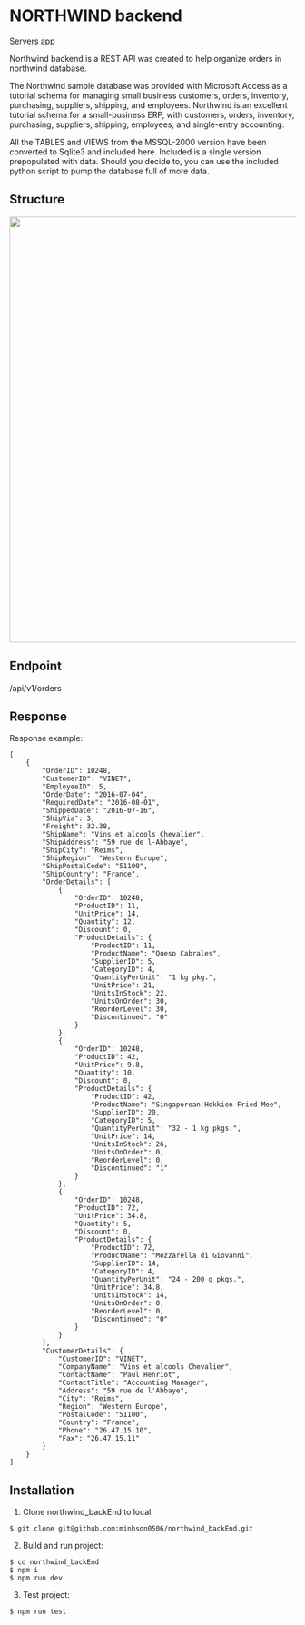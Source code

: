 # NORTHWIND backend 

[Servers app](https://northwind-be.onrender.com)

Northwind backend is a REST API was created to help organize orders in northwind database.

The Northwind sample database was provided with Microsoft Access as a tutorial schema for managing small business customers, orders, inventory, purchasing, suppliers, shipping, and employees. Northwind is an excellent tutorial schema for a small-business ERP, with customers, orders, inventory, purchasing, suppliers, shipping, employees, and single-entry accounting.

All the TABLES and VIEWS from the MSSQL-2000 version have been converted to Sqlite3 and included here. Included is a single version prepopulated with data. Should you decide to, you can use the included python script to pump the database full of more data.

## Structure

<p align="center">
  <img src="https://user-images.githubusercontent.com/73076333/227781359-8bd8d552-8577-48a3-86af-6292b6370224.png" width="750"> 
</p>

## Endpoint

/api/v1/orders

## Response

Response example:
```
[
    {
        "OrderID": 10248,
        "CustomerID": "VINET",
        "EmployeeID": 5,
        "OrderDate": "2016-07-04",
        "RequiredDate": "2016-08-01",
        "ShippedDate": "2016-07-16",
        "ShipVia": 3,
        "Freight": 32.38,
        "ShipName": "Vins et alcools Chevalier",
        "ShipAddress": "59 rue de l-Abbaye",
        "ShipCity": "Reims",
        "ShipRegion": "Western Europe",
        "ShipPostalCode": "51100",
        "ShipCountry": "France",
        "OrderDetails": [
            {
                "OrderID": 10248,
                "ProductID": 11,
                "UnitPrice": 14,
                "Quantity": 12,
                "Discount": 0,
                "ProductDetails": {
                    "ProductID": 11,
                    "ProductName": "Queso Cabrales",
                    "SupplierID": 5,
                    "CategoryID": 4,
                    "QuantityPerUnit": "1 kg pkg.",
                    "UnitPrice": 21,
                    "UnitsInStock": 22,
                    "UnitsOnOrder": 30,
                    "ReorderLevel": 30,
                    "Discontinued": "0"
                }
            },
            {
                "OrderID": 10248,
                "ProductID": 42,
                "UnitPrice": 9.8,
                "Quantity": 10,
                "Discount": 0,
                "ProductDetails": {
                    "ProductID": 42,
                    "ProductName": "Singaporean Hokkien Fried Mee",
                    "SupplierID": 20,
                    "CategoryID": 5,
                    "QuantityPerUnit": "32 - 1 kg pkgs.",
                    "UnitPrice": 14,
                    "UnitsInStock": 26,
                    "UnitsOnOrder": 0,
                    "ReorderLevel": 0,
                    "Discontinued": "1"
                }
            },
            {
                "OrderID": 10248,
                "ProductID": 72,
                "UnitPrice": 34.8,
                "Quantity": 5,
                "Discount": 0,
                "ProductDetails": {
                    "ProductID": 72,
                    "ProductName": "Mozzarella di Giovanni",
                    "SupplierID": 14,
                    "CategoryID": 4,
                    "QuantityPerUnit": "24 - 200 g pkgs.",
                    "UnitPrice": 34.8,
                    "UnitsInStock": 14,
                    "UnitsOnOrder": 0,
                    "ReorderLevel": 0,
                    "Discontinued": "0"
                }
            }
        ],
        "CustomerDetails": {
            "CustomerID": "VINET",
            "CompanyName": "Vins et alcools Chevalier",
            "ContactName": "Paul Henriot",
            "ContactTitle": "Accounting Manager",
            "Address": "59 rue de l'Abbaye",
            "City": "Reims",
            "Region": "Western Europe",
            "PostalCode": "51100",
            "Country": "France",
            "Phone": "26.47.15.10",
            "Fax": "26.47.15.11"
        }
    }
]
```

## Installation

1. Clone northwind_backEnd to local:
```
$ git clone git@github.com:minhson0506/northwind_backEnd.git
```
2. Build and run project:
```
$ cd northwind_backEnd
$ npm i
$ npm run dev
```
3. Test project:
```
$ npm run test
```
